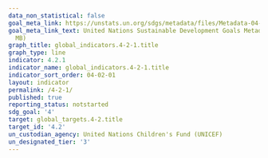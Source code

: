 ```yaml
---
data_non_statistical: false
goal_meta_link: https://unstats.un.org/sdgs/metadata/files/Metadata-04-02-01.pdf
goal_meta_link_text: United Nations Sustainable Development Goals Metadata (PDF 4.0
  MB)
graph_title: global_indicators.4-2-1.title
graph_type: line
indicator: 4.2.1
indicator_name: global_indicators.4-2-1.title
indicator_sort_order: 04-02-01
layout: indicator
permalink: /4-2-1/
published: true
reporting_status: notstarted
sdg_goal: '4'
target: global_targets.4-2.title
target_id: '4.2'
un_custodian_agency: United Nations Children's Fund (UNICEF)
un_designated_tier: '3'
---
```

